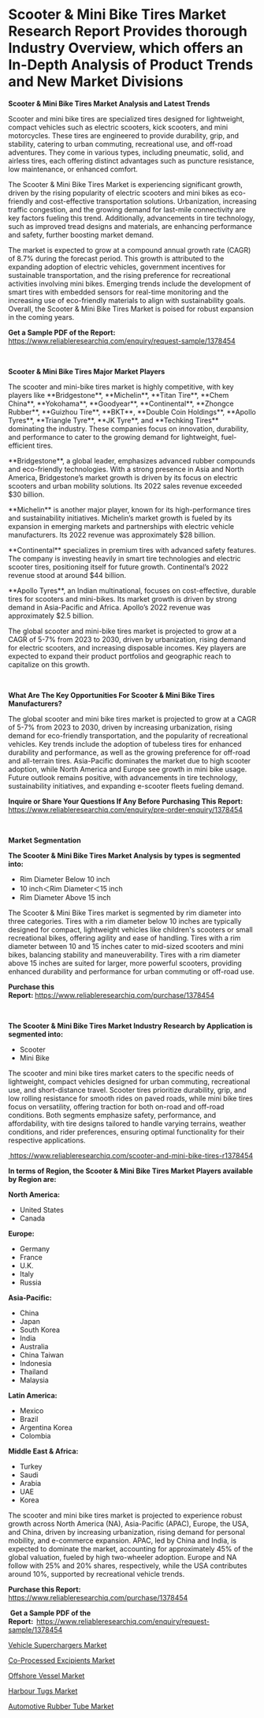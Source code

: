 <p><h1>Scooter & Mini Bike Tires Market Research Report Provides thorough Industry Overview, which offers an In-Depth Analysis of Product Trends and New Market Divisions</h1></p><p><strong>Scooter & Mini Bike Tires Market Analysis and Latest Trends</strong></p>
<p><p>Scooter and mini bike tires are specialized tires designed for lightweight, compact vehicles such as electric scooters, kick scooters, and mini motorcycles. These tires are engineered to provide durability, grip, and stability, catering to urban commuting, recreational use, and off-road adventures. They come in various types, including pneumatic, solid, and airless tires, each offering distinct advantages such as puncture resistance, low maintenance, or enhanced comfort.</p><p>The Scooter & Mini Bike Tires Market is experiencing significant growth, driven by the rising popularity of electric scooters and mini bikes as eco-friendly and cost-effective transportation solutions. Urbanization, increasing traffic congestion, and the growing demand for last-mile connectivity are key factors fueling this trend. Additionally, advancements in tire technology, such as improved tread designs and materials, are enhancing performance and safety, further boosting market demand.</p><p>The market is expected to grow at a compound annual growth rate (CAGR) of 8.7% during the forecast period. This growth is attributed to the expanding adoption of electric vehicles, government incentives for sustainable transportation, and the rising preference for recreational activities involving mini bikes. Emerging trends include the development of smart tires with embedded sensors for real-time monitoring and the increasing use of eco-friendly materials to align with sustainability goals. Overall, the Scooter & Mini Bike Tires Market is poised for robust expansion in the coming years.</p></p>
<p><strong>Get a Sample PDF of the Report:&nbsp;</strong> <a href="https://www.reliableresearchiq.com/enquiry/request-sample/1378454?utm_campaign=1137&utm_medium=2&utm_source=Github&utm_content=ia&utm_term=23012025&utm_id=scooter-mini-bike-tires">https://www.reliableresearchiq.com/enquiry/request-sample/1378454</a></p>
<p>&nbsp;</p>
<p><strong>Scooter & Mini Bike Tires Major Market Players</strong></p>
<p><p>The scooter and mini-bike tires market is highly competitive, with key players like **Bridgestone**, **Michelin**, **Titan Tire**, **Chem China**, **Yokohama**, **Goodyear**, **Continental**, **Zhongce Rubber**, **Guizhou Tire**, **BKT**, **Double Coin Holdings**, **Apollo Tyres**, **Triangle Tyre**, **JK Tyre**, and **Techking Tires** dominating the industry. These companies focus on innovation, durability, and performance to cater to the growing demand for lightweight, fuel-efficient tires.</p><p>**Bridgestone**, a global leader, emphasizes advanced rubber compounds and eco-friendly technologies. With a strong presence in Asia and North America, Bridgestone’s market growth is driven by its focus on electric scooters and urban mobility solutions. Its 2022 sales revenue exceeded $30 billion.</p><p>**Michelin** is another major player, known for its high-performance tires and sustainability initiatives. Michelin’s market growth is fueled by its expansion in emerging markets and partnerships with electric vehicle manufacturers. Its 2022 revenue was approximately $28 billion.</p><p>**Continental** specializes in premium tires with advanced safety features. The company is investing heavily in smart tire technologies and electric scooter tires, positioning itself for future growth. Continental’s 2022 revenue stood at around $44 billion.</p><p>**Apollo Tyres**, an Indian multinational, focuses on cost-effective, durable tires for scooters and mini-bikes. Its market growth is driven by strong demand in Asia-Pacific and Africa. Apollo’s 2022 revenue was approximately $2.5 billion.</p><p>The global scooter and mini-bike tires market is projected to grow at a CAGR of 5-7% from 2023 to 2030, driven by urbanization, rising demand for electric scooters, and increasing disposable incomes. Key players are expected to expand their product portfolios and geographic reach to capitalize on this growth.</p></p>
<p>&nbsp;</p>
<p><strong>What Are The Key Opportunities For Scooter & Mini Bike Tires Manufacturers?</strong></p>
<p><p>The global scooter and mini bike tires market is projected to grow at a CAGR of 5-7% from 2023 to 2030, driven by increasing urbanization, rising demand for eco-friendly transportation, and the popularity of recreational vehicles. Key trends include the adoption of tubeless tires for enhanced durability and performance, as well as the growing preference for off-road and all-terrain tires. Asia-Pacific dominates the market due to high scooter adoption, while North America and Europe see growth in mini bike usage. Future outlook remains positive, with advancements in tire technology, sustainability initiatives, and expanding e-scooter fleets fueling demand.</p></p>
<p><strong>Inquire or Share Your Questions If Any Before Purchasing This Report:</strong> <a href="https://www.reliableresearchiq.com/enquiry/pre-order-enquiry/1378454?utm_campaign=1137&utm_medium=2&utm_source=Github&utm_content=ia&utm_term=23012025&utm_id=scooter-mini-bike-tires">https://www.reliableresearchiq.com/enquiry/pre-order-enquiry/1378454</a></p>
<p>&nbsp;</p>
<p><strong>Market Segmentation</strong></p>
<p><strong>The Scooter & Mini Bike Tires Market Analysis by types is segmented into:</strong></p>
<p><ul><li>Rim Diameter Below 10 inch</li><li>10 inch＜Rim Diameter＜15 inch</li><li>Rim Diameter Above 15 inch</li></ul></p>
<p><p>The Scooter & Mini Bike Tires market is segmented by rim diameter into three categories. Tires with a rim diameter below 10 inches are typically designed for compact, lightweight vehicles like children's scooters or small recreational bikes, offering agility and ease of handling. Tires with a rim diameter between 10 and 15 inches cater to mid-sized scooters and mini bikes, balancing stability and maneuverability. Tires with a rim diameter above 15 inches are suited for larger, more powerful scooters, providing enhanced durability and performance for urban commuting or off-road use.</p></p>
<p><strong>Purchase this Report:&nbsp;</strong><a href="https://www.reliableresearchiq.com/purchase/1378454?utm_campaign=1137&utm_medium=2&utm_source=Github&utm_content=ia&utm_term=23012025&utm_id=scooter-mini-bike-tires">https://www.reliableresearchiq.com/purchase/1378454</a></p>
<p>&nbsp;</p>
<p><strong>The Scooter & Mini Bike Tires Market Industry Research by Application is segmented into:</strong></p>
<p><ul><li>Scooter</li><li>Mini Bike</li></ul></p>
<p><p>The scooter and mini bike tires market caters to the specific needs of lightweight, compact vehicles designed for urban commuting, recreational use, and short-distance travel. Scooter tires prioritize durability, grip, and low rolling resistance for smooth rides on paved roads, while mini bike tires focus on versatility, offering traction for both on-road and off-road conditions. Both segments emphasize safety, performance, and affordability, with tire designs tailored to handle varying terrains, weather conditions, and rider preferences, ensuring optimal functionality for their respective applications.</p></p>
<p><a href="https://www.reliableresearchiq.com/scooter-and-mini-bike-tires-r1378454?utm_campaign=1137&utm_medium=2&utm_source=Github&utm_content=ia&utm_term=23012025&utm_id=scooter-mini-bike-tires">&nbsp;https://www.reliableresearchiq.com/scooter-and-mini-bike-tires-r1378454</a></p>
<p><strong>In terms of Region, the Scooter & Mini Bike Tires Market Players available by Region are:</strong></p>
<p>
    <p> <strong> North America: </strong>
        <ul>
            <li>United States</li>
            <li>Canada</li>
        </ul>
        </p> 
    <p> <strong> Europe: </strong>
        <ul>
            <li>Germany</li>
            <li>France</li>
            <li>U.K.</li>
            <li>Italy</li>
            <li>Russia</li>
        </ul>
        </p> 
    <p> <strong> Asia-Pacific: </strong>
        <ul>
            <li>China</li>
            <li>Japan</li>
            <li>South Korea</li>
            <li>India</li>
            <li>Australia</li>
            <li>China Taiwan</li>
            <li>Indonesia</li>
            <li>Thailand</li>
            <li>Malaysia</li>
        </ul>
        </p> 
    <p> <strong> Latin America: </strong>
        <ul>
            <li>Mexico</li>
            <li>Brazil</li>
            <li>Argentina Korea</li>
            <li>Colombia</li>
        </ul>
        </p> 
    <p> <strong> Middle East & Africa: </strong>
        <ul>
            <li>Turkey</li>
            <li>Saudi</li>
            <li>Arabia</li>
            <li>UAE</li>
            <li>Korea</li>
        </ul>
    </p>
    </p>
<p><p>The scooter and mini bike tires market is projected to experience robust growth across North America (NA), Asia-Pacific (APAC), Europe, the USA, and China, driven by increasing urbanization, rising demand for personal mobility, and e-commerce expansion. APAC, led by China and India, is expected to dominate the market, accounting for approximately 45% of the global valuation, fueled by high two-wheeler adoption. Europe and NA follow with 25% and 20% shares, respectively, while the USA contributes around 10%, supported by recreational vehicle trends.</p></p>
<p><strong>Purchase this Report: </strong><a href="https://www.reliableresearchiq.com/purchase/1378454?utm_campaign=1137&utm_medium=2&utm_source=Github&utm_content=ia&utm_term=23012025&utm_id=scooter-mini-bike-tires">https://www.reliableresearchiq.com/purchase/1378454</a></p>
<p>&nbsp;<strong>Get a Sample PDF of the Report:&nbsp;&nbsp;</strong><a href="https://www.reliableresearchiq.com/enquiry/request-sample/1378454?utm_campaign=1137&utm_medium=2&utm_source=Github&utm_content=ia&utm_term=23012025&utm_id=scooter-mini-bike-tires">https://www.reliableresearchiq.com/enquiry/request-sample/1378454</a></p>
<p><strong></strong></p>
<p><p><a href="https://github.com/yankimber90yankim/Market-Research-Report-List-1/blob/main/vehicle-superchargers-market.md?utm_campaign=1137&utm_medium=2&utm_source=Github&utm_content=ia&utm_term=23012025&utm_id=scooter-mini-bike-tires">Vehicle Superchargers Market</a></p><p><a href="https://www.linkedin.com/pulse/global-co-processed-excipients-market-analysis-statisticson-z3vmf?utm_campaign=1137&utm_medium=2&utm_source=Github&utm_content=ia&utm_term=23012025&utm_id=scooter-mini-bike-tires">Co-Processed Excipients Market</a></p><p><a href="https://www.linkedin.com/pulse/insights-offshore-vessel-market-analysis-growth-factors-projected-5ttaf?utm_campaign=1137&utm_medium=2&utm_source=Github&utm_content=ia&utm_term=23012025&utm_id=scooter-mini-bike-tires">Offshore Vessel Market</a></p><p><a href="https://www.linkedin.com/pulse/harbour-tugs-market-analysis-identifying-key-issues-drivers-nnxaf?utm_campaign=1137&utm_medium=2&utm_source=Github&utm_content=ia&utm_term=23012025&utm_id=scooter-mini-bike-tires">Harbour Tugs Market</a></p><p><a href="https://github.com/lisaeichler20775/Market-Research-Report-List-1/blob/main/automotive-rubber-tube-market.md?utm_campaign=1137&utm_medium=2&utm_source=Github&utm_content=ia&utm_term=23012025&utm_id=scooter-mini-bike-tires">Automotive Rubber Tube Market</a></p></p>